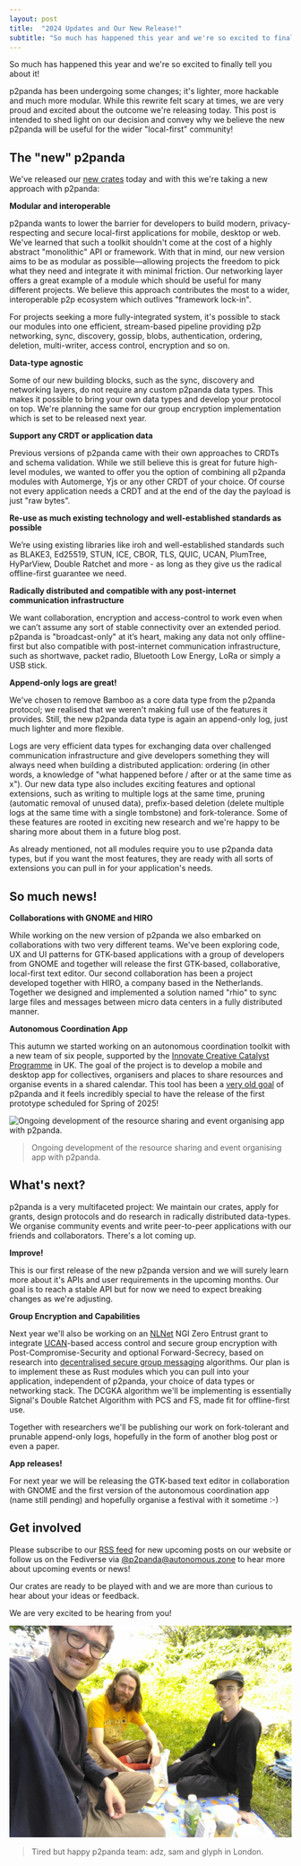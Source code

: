 ```yaml
---
layout: post
title:  "2024 Updates and Our New Release!"
subtitle: "So much has happened this year and we're so excited to finally tell you about it!"
---
```


So much has happened this year and we're so excited to finally tell you about it!

p2panda has been undergoing some changes; it's lighter, more hackable and much more modular. While this rewrite felt scary at times, we are very proud and excited about the outcome we're releasing today. This post is intended to shed light on our decision and convey why we believe the new p2panda will be useful for the wider "local-first" community!

## The "new" p2panda

We've released our [new crates](https://github.com/p2panda/p2panda) today and with this we're taking a new approach with p2panda:

**Modular and interoperable**

p2panda wants to lower the barrier for developers to build modern, privacy-respecting and secure local-first applications for mobile, desktop or web. We've learned that such a toolkit shouldn't come at the cost of a highly abstract "monolithic" API or framework. With that in mind, our new version aims to be as modular as possible—allowing projects the freedom to pick what they need and integrate it with minimal friction. Our networking layer offers a great example of a module which should be useful for many different projects. We believe this approach contributes the most to a wider, interoperable p2p ecosystem which outlives "framework lock-in".

For projects seeking a more fully-integrated system, it's possible to stack our modules into one efficient, stream-based pipeline providing p2p networking, sync, discovery, gossip, blobs, authentication, ordering, deletion, multi-writer, access control, encryption and so on.

**Data-type agnostic**

Some of our new building blocks, such as the sync, discovery and networking layers, do not require any custom p2panda data types. This makes it possible to bring your own data types and develop your protocol on top. We're planning the same for our group encryption implementation which is set to be released next year.

**Support any CRDT or application data**

Previous versions of p2panda came with their own approaches to CRDTs and schema validation. While we still believe this is great for future high-level modules, we wanted to offer you the option of combining all p2panda modules with Automerge, Yjs or any other CRDT of your choice. Of course not every application needs a CRDT and at the end of the day the payload is just "raw bytes".

**Re-use as much existing technology and well-established standards as possible**

We’re using existing libraries like iroh and well-established standards such as BLAKE3, Ed25519, STUN, ICE, CBOR, TLS, QUIC, UCAN, PlumTree, HyParView, Double Ratchet and more - as long as they give us the radical offline-first guarantee we need.

**Radically distributed and compatible with any post-internet communication infrastructure**

We want collaboration, encryption and access-control to work even when we can’t assume any sort of stable connectivity over an extended period. p2panda is "broadcast-only" at it’s heart, making any data not only offline-first but also compatible with post-internet communication infrastructure, such as shortwave, packet radio, Bluetooth Low Energy, LoRa or simply a USB stick.

**Append-only logs are great!**

We've chosen to remove Bamboo as a core data type from the p2panda protocol; we realised that we weren't making full use of the features it provides. Still, the new p2panda data type is again an append-only log, just much lighter and more flexible.

Logs are very efficient data types for exchanging data over challenged communication infrastructure and give developers something they will always need when building a distributed application: ordering (in other words, a knowledge of "what happened before / after or at the same time as x"). Our new data type also includes exciting features and optional extensions, such as writing to multiple logs at the same time, pruning (automatic removal of unused data), prefix-based deletion (delete multiple logs at the same time with a single tombstone) and fork-tolerance. Some of these features are rooted in exciting new research and we're happy to be sharing more about them in a future blog post.

As already mentioned, not all modules require you to use p2panda data types, but if you want the most features, they are ready with all sorts of extensions you can pull in for your application's needs.

## So much news!

**Collaborations with GNOME and HIRO**

While working on the new version of p2panda we also embarked on collaborations with two very different teams. We've been exploring code, UX and UI patterns for GTK-based applications with a group of developers from GNOME and together will release the first GTK-based, collaborative, local-first text editor. Our second collaboration has been a project developed together with HIRO, a company based in the Netherlands. Together we designed and implemented a solution named "rhio" to sync large files and messages between micro data centers in a fully distributed manner.

**Autonomous Coordination App**

This autumn we started working on an autonomous coordination toolkit with a new team of six people, supported by the [Innovate Creative Catalyst Programme](https://iuk-business-connect.org.uk/programme/creative-catalyst/) in UK. The goal of the project is to develop a mobile and desktop app for collectives, organisers and places to share resources and organise events in a shared calendar. This tool has been a [very old goal](https://media.ccc.de/v/36c3-10756-p2panda) of p2panda and it feels incredibly special to have the release of the first prototype scheduled for Spring of 2025!

![Ongoing development of the resource sharing and event organising app with p2panda.
](/assets/images/very_large_phone.jpg)

> Ongoing development of the resource sharing and event organising app with p2panda.

## What's next?

p2panda is a very multifaceted project: We maintain our crates, apply for grants, design protocols and do research in radically distributed data-types. We organise community events and write peer-to-peer applications with our friends and collaborators. There's a lot coming up.

**Improve!**

This is our first release of the new p2panda version and we will surely learn more about it's APIs and user requirements in the upcoming months. Our goal is to reach a stable API but for now we need to expect breaking changes as we're adjusting.

**Group Encryption and Capabilities**

Next year we'll also be working on an [NLNet](https://nlnet.nl/) NGI Zero Entrust grant to integrate [UCAN](https://github.com/ucan-wg/spec)-based access control and secure group encryption with Post-Compromise-Security and optional Forward-Secrecy, based on research into [decentralised secure group messaging](https://dl.acm.org/doi/10.1145/3460120.3484542) algorithms. Our plan is to implement these as Rust modules which you can pull into your application, independent of p2panda, your choice of data types or networking stack. The DCGKA algorithm we'll be implementing is essentially Signal's Double Ratchet Algorithm with PCS and FS, made fit for offline-first use.

Together with researchers we'll be publishing our work on fork-tolerant and prunable append-only logs, hopefully in the form of another blog post or even a paper.

**App releases!**

For next year we will be releasing the GTK-based text editor in collaboration with GNOME and the first version of the autonomous coordination app (name still pending) and hopefully organise a festival with it sometime :-)

## Get involved

Please subscribe to our [RSS feed](https://p2panda.org/feed.xml) for new upcoming posts on our website or follow us on the Fediverse via [@p2panda@autonomous.zone](https://autonomous.zone/@p2panda) to hear more about upcoming events or news!

Our crates are ready to be played with and we are more than curious to hear about your ideas or feedback.

We are very excited to be hearing from you!

![Tired but happy p2panda team: adz, sam and glyph in London](/assets/images/adz_sam_glyph.jpg)

> Tired but happy p2panda team: adz, sam and glyph in London.
